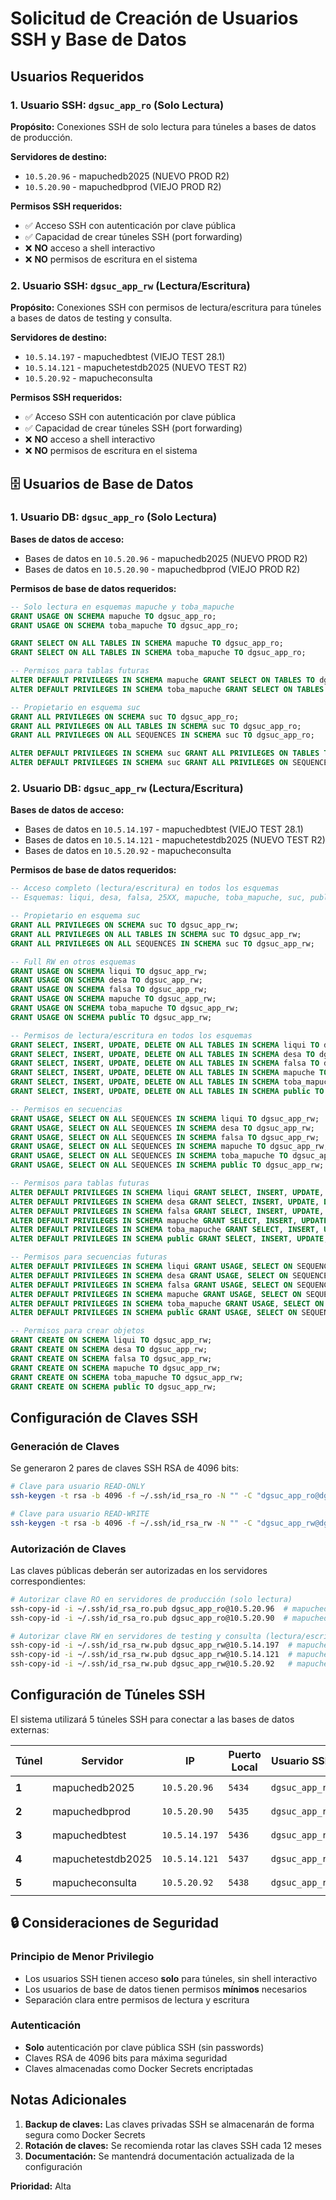 # Solicitud de Creación de Usuarios SSH y Base de Datos

## Usuarios Requeridos

### 1. Usuario SSH: `dgsuc_app_ro` (Solo Lectura)

**Propósito:** Conexiones SSH de solo lectura para túneles a bases de datos de producción.

**Servidores de destino:**
- `10.5.20.96` - mapuchedb2025 (NUEVO PROD R2)
- `10.5.20.90` - mapuchedbprod (VIEJO PROD R2)

**Permisos SSH requeridos:**
- ✅ Acceso SSH con autenticación por clave pública
- ✅ Capacidad de crear túneles SSH (port forwarding)
- ❌ **NO** acceso a shell interactivo
- ❌ **NO** permisos de escritura en el sistema



### 2. Usuario SSH: `dgsuc_app_rw` (Lectura/Escritura)

**Propósito:** Conexiones SSH con permisos de lectura/escritura para túneles a bases de datos de testing y consulta.

**Servidores de destino:**
- `10.5.14.197` - mapuchedbtest (VIEJO TEST 28.1)
- `10.5.14.121` - mapuchetestdb2025 (NUEVO TEST R2)
- `10.5.20.92` - mapucheconsulta

**Permisos SSH requeridos:**
- ✅ Acceso SSH con autenticación por clave pública
- ✅ Capacidad de crear túneles SSH (port forwarding)
- ❌ **NO** acceso a shell interactivo
- ❌ **NO** permisos de escritura en el sistema


## 🗄️ Usuarios de Base de Datos

### 1. Usuario DB: `dgsuc_app_ro` (Solo Lectura)

**Bases de datos de acceso:**
- Bases de datos en `10.5.20.96` - mapuchedb2025 (NUEVO PROD R2)
- Bases de datos en `10.5.20.90` - mapuchedbprod (VIEJO PROD R2)

**Permisos de base de datos requeridos:**
```sql
-- Solo lectura en esquemas mapuche y toba_mapuche
GRANT USAGE ON SCHEMA mapuche TO dgsuc_app_ro;
GRANT USAGE ON SCHEMA toba_mapuche TO dgsuc_app_ro;

GRANT SELECT ON ALL TABLES IN SCHEMA mapuche TO dgsuc_app_ro;
GRANT SELECT ON ALL TABLES IN SCHEMA toba_mapuche TO dgsuc_app_ro;

-- Permisos para tablas futuras
ALTER DEFAULT PRIVILEGES IN SCHEMA mapuche GRANT SELECT ON TABLES TO dgsuc_app_ro;
ALTER DEFAULT PRIVILEGES IN SCHEMA toba_mapuche GRANT SELECT ON TABLES TO dgsuc_app_ro;

-- Propietario en esquema suc
GRANT ALL PRIVILEGES ON SCHEMA suc TO dgsuc_app_ro;
GRANT ALL PRIVILEGES ON ALL TABLES IN SCHEMA suc TO dgsuc_app_ro;
GRANT ALL PRIVILEGES ON ALL SEQUENCES IN SCHEMA suc TO dgsuc_app_ro;

ALTER DEFAULT PRIVILEGES IN SCHEMA suc GRANT ALL PRIVILEGES ON TABLES TO dgsuc_app_ro;
ALTER DEFAULT PRIVILEGES IN SCHEMA suc GRANT ALL PRIVILEGES ON SEQUENCES TO dgsuc_app_ro;
```



### 2. Usuario DB: `dgsuc_app_rw` (Lectura/Escritura)

**Bases de datos de acceso:**
- Bases de datos en `10.5.14.197` - mapuchedbtest (VIEJO TEST 28.1)
- Bases de datos en `10.5.14.121` - mapuchetestdb2025 (NUEVO TEST R2)
- Bases de datos en `10.5.20.92` - mapucheconsulta

**Permisos de base de datos requeridos:**
```sql
-- Acceso completo (lectura/escritura) en todos los esquemas
-- Esquemas: liqui, desa, falsa, 25XX, mapuche, toba_mapuche, suc, public

-- Propietario en esquema suc
GRANT ALL PRIVILEGES ON SCHEMA suc TO dgsuc_app_rw;
GRANT ALL PRIVILEGES ON ALL TABLES IN SCHEMA suc TO dgsuc_app_rw;
GRANT ALL PRIVILEGES ON ALL SEQUENCES IN SCHEMA suc TO dgsuc_app_rw;

-- Full RW en otros esquemas
GRANT USAGE ON SCHEMA liqui TO dgsuc_app_rw;
GRANT USAGE ON SCHEMA desa TO dgsuc_app_rw;
GRANT USAGE ON SCHEMA falsa TO dgsuc_app_rw;
GRANT USAGE ON SCHEMA mapuche TO dgsuc_app_rw;
GRANT USAGE ON SCHEMA toba_mapuche TO dgsuc_app_rw;
GRANT USAGE ON SCHEMA public TO dgsuc_app_rw;

-- Permisos de lectura/escritura en todos los esquemas
GRANT SELECT, INSERT, UPDATE, DELETE ON ALL TABLES IN SCHEMA liqui TO dgsuc_app_rw;
GRANT SELECT, INSERT, UPDATE, DELETE ON ALL TABLES IN SCHEMA desa TO dgsuc_app_rw;
GRANT SELECT, INSERT, UPDATE, DELETE ON ALL TABLES IN SCHEMA falsa TO dgsuc_app_rw;
GRANT SELECT, INSERT, UPDATE, DELETE ON ALL TABLES IN SCHEMA mapuche TO dgsuc_app_rw;
GRANT SELECT, INSERT, UPDATE, DELETE ON ALL TABLES IN SCHEMA toba_mapuche TO dgsuc_app_rw;
GRANT SELECT, INSERT, UPDATE, DELETE ON ALL TABLES IN SCHEMA public TO dgsuc_app_rw;

-- Permisos en secuencias
GRANT USAGE, SELECT ON ALL SEQUENCES IN SCHEMA liqui TO dgsuc_app_rw;
GRANT USAGE, SELECT ON ALL SEQUENCES IN SCHEMA desa TO dgsuc_app_rw;
GRANT USAGE, SELECT ON ALL SEQUENCES IN SCHEMA falsa TO dgsuc_app_rw;
GRANT USAGE, SELECT ON ALL SEQUENCES IN SCHEMA mapuche TO dgsuc_app_rw;
GRANT USAGE, SELECT ON ALL SEQUENCES IN SCHEMA toba_mapuche TO dgsuc_app_rw;
GRANT USAGE, SELECT ON ALL SEQUENCES IN SCHEMA public TO dgsuc_app_rw;

-- Permisos para tablas futuras
ALTER DEFAULT PRIVILEGES IN SCHEMA liqui GRANT SELECT, INSERT, UPDATE, DELETE ON TABLES TO dgsuc_app_rw;
ALTER DEFAULT PRIVILEGES IN SCHEMA desa GRANT SELECT, INSERT, UPDATE, DELETE ON TABLES TO dgsuc_app_rw;
ALTER DEFAULT PRIVILEGES IN SCHEMA falsa GRANT SELECT, INSERT, UPDATE, DELETE ON TABLES TO dgsuc_app_rw;
ALTER DEFAULT PRIVILEGES IN SCHEMA mapuche GRANT SELECT, INSERT, UPDATE, DELETE ON TABLES TO dgsuc_app_rw;
ALTER DEFAULT PRIVILEGES IN SCHEMA toba_mapuche GRANT SELECT, INSERT, UPDATE, DELETE ON TABLES TO dgsuc_app_rw;
ALTER DEFAULT PRIVILEGES IN SCHEMA public GRANT SELECT, INSERT, UPDATE, DELETE ON TABLES TO dgsuc_app_rw;

-- Permisos para secuencias futuras
ALTER DEFAULT PRIVILEGES IN SCHEMA liqui GRANT USAGE, SELECT ON SEQUENCES TO dgsuc_app_rw;
ALTER DEFAULT PRIVILEGES IN SCHEMA desa GRANT USAGE, SELECT ON SEQUENCES TO dgsuc_app_rw;
ALTER DEFAULT PRIVILEGES IN SCHEMA falsa GRANT USAGE, SELECT ON SEQUENCES TO dgsuc_app_rw;
ALTER DEFAULT PRIVILEGES IN SCHEMA mapuche GRANT USAGE, SELECT ON SEQUENCES TO dgsuc_app_rw;
ALTER DEFAULT PRIVILEGES IN SCHEMA toba_mapuche GRANT USAGE, SELECT ON SEQUENCES TO dgsuc_app_rw;
ALTER DEFAULT PRIVILEGES IN SCHEMA public GRANT USAGE, SELECT ON SEQUENCES TO dgsuc_app_rw;

-- Permisos para crear objetos
GRANT CREATE ON SCHEMA liqui TO dgsuc_app_rw;
GRANT CREATE ON SCHEMA desa TO dgsuc_app_rw;
GRANT CREATE ON SCHEMA falsa TO dgsuc_app_rw;
GRANT CREATE ON SCHEMA mapuche TO dgsuc_app_rw;
GRANT CREATE ON SCHEMA toba_mapuche TO dgsuc_app_rw;
GRANT CREATE ON SCHEMA public TO dgsuc_app_rw;
```


## Configuración de Claves SSH

### Generación de Claves

Se generaron 2 pares de claves SSH RSA de 4096 bits:

```bash
# Clave para usuario READ-ONLY
ssh-keygen -t rsa -b 4096 -f ~/.ssh/id_rsa_ro -N "" -C "dgsuc_app_ro@dgsuc.uba.ar"

# Clave para usuario READ-WRITE
ssh-keygen -t rsa -b 4096 -f ~/.ssh/id_rsa_rw -N "" -C "dgsuc_app_rw@dgsuc.uba.ar"
```

### Autorización de Claves

Las claves públicas deberán ser autorizadas en los servidores correspondientes:

```bash
# Autorizar clave RO en servidores de producción (solo lectura)
ssh-copy-id -i ~/.ssh/id_rsa_ro.pub dgsuc_app_ro@10.5.20.96  # mapuchedb2025
ssh-copy-id -i ~/.ssh/id_rsa_ro.pub dgsuc_app_ro@10.5.20.90  # mapuchedbprod

# Autorizar clave RW en servidores de testing y consulta (lectura/escritura)
ssh-copy-id -i ~/.ssh/id_rsa_rw.pub dgsuc_app_rw@10.5.14.197  # mapuchedbtest
ssh-copy-id -i ~/.ssh/id_rsa_rw.pub dgsuc_app_rw@10.5.14.121  # mapuchetestdb2025
ssh-copy-id -i ~/.ssh/id_rsa_rw.pub dgsuc_app_rw@10.5.20.92   # mapucheconsulta
```

## Configuración de Túneles SSH

El sistema utilizará 5 túneles SSH para conectar a las bases de datos externas:

| Túnel | Servidor | IP | Puerto Local | Usuario SSH | Conexiones Laravel | Clave SSH |
|-------|----------|----|--------------|-------------|-------------------|-----------|
| **1** | mapuchedb2025 | `10.5.20.96` | `5434` | `dgsuc_app_ro` | `pgsql-prod-new` | `id_rsa_ro` |
| **2** | mapuchedbprod | `10.5.20.90` | `5435` | `dgsuc_app_ro` | `pgsql-prod-old` | `id_rsa_ro` |
| **3** | mapuchedbtest | `10.5.14.197` | `5436` | `dgsuc_app_rw` | `pgsql-test-old` | `id_rsa_rw` |
| **4** | mapuchetestdb2025 | `10.5.14.121` | `5437` | `dgsuc_app_rw` | `pgsql-test-new` | `id_rsa_rw` |
| **5** | mapucheconsulta | `10.5.20.92` | `5438` | `dgsuc_app_rw` | `pgsql-consulta` | `id_rsa_rw` |

## 🔒 Consideraciones de Seguridad

### Principio de Menor Privilegio
- Los usuarios SSH tienen acceso **solo** para túneles, sin shell interactivo
- Los usuarios de base de datos tienen permisos **mínimos** necesarios
- Separación clara entre permisos de lectura y escritura

### Autenticación
- **Solo** autenticación por clave pública SSH (sin passwords)
- Claves RSA de 4096 bits para máxima seguridad
- Claves almacenadas como Docker Secrets encriptadas




## Notas Adicionales

1. **Backup de claves:** Las claves privadas SSH se almacenarán de forma segura como Docker Secrets
2. **Rotación de claves:** Se recomienda rotar las claves SSH cada 12 meses
3. **Documentación:** Se mantendrá documentación actualizada de la configuración


**Prioridad:** Alta
